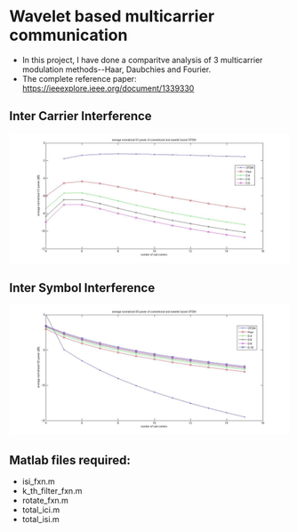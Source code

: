 # Wavelet based multicarrier communication
*	In this project, I have done a comparitve analysis of 3 multicarrier modulation methods--Haar, Daubchies and Fourier.
*	The complete reference paper:
https://ieeexplore.ieee.org/document/1339330

##	Inter Carrier Interference
![alt text](https://github.com/0x00manu/multicarrier/blob/main/ICI_semi.jpg?raw=true)

##	Inter Symbol Interference
![alt text](https://github.com/0x00manu/multicarrier/blob/main/ISI_Final_result.jpg?raw=true)

##	Matlab files required:
*	isi_fxn.m
*	k_th_filter_fxn.m
*	rotate_fxn.m
*	total_ici.m
*	total_isi.m